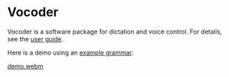 # Vocoder

Vocoder is a software package for dictation and voice control. For details, see the [user guide](./docs/user-guide.md).

Here is a demo using an [example grammar](./examples/basic/):

[demo.webm](https://user-images.githubusercontent.com/89492199/184223376-59363efe-cbd5-480d-9dd3-10f46cec4ace.webm)
